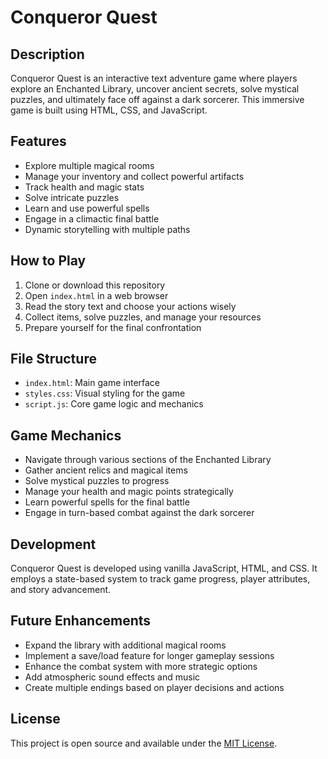 # Conqueror Quest

## Description
Conqueror Quest is an interactive text adventure game where players explore an Enchanted Library, uncover ancient secrets, solve mystical puzzles, and ultimately face off against a dark sorcerer. This immersive game is built using HTML, CSS, and JavaScript.

## Features
- Explore multiple magical rooms
- Manage your inventory and collect powerful artifacts
- Track health and magic stats
- Solve intricate puzzles
- Learn and use powerful spells
- Engage in a climactic final battle
- Dynamic storytelling with multiple paths

## How to Play
1. Clone or download this repository
2. Open `index.html` in a web browser
3. Read the story text and choose your actions wisely
4. Collect items, solve puzzles, and manage your resources
5. Prepare yourself for the final confrontation

## File Structure
- `index.html`: Main game interface
- `styles.css`: Visual styling for the game
- `script.js`: Core game logic and mechanics

## Game Mechanics
- Navigate through various sections of the Enchanted Library
- Gather ancient relics and magical items
- Solve mystical puzzles to progress
- Manage your health and magic points strategically
- Learn powerful spells for the final battle
- Engage in turn-based combat against the dark sorcerer

## Development
Conqueror Quest is developed using vanilla JavaScript, HTML, and CSS. It employs a state-based system to track game progress, player attributes, and story advancement.

## Future Enhancements
- Expand the library with additional magical rooms
- Implement a save/load feature for longer gameplay sessions
- Enhance the combat system with more strategic options
- Add atmospheric sound effects and music
- Create multiple endings based on player decisions and actions


## License
This project is open source and available under the [MIT License](LICENSE).